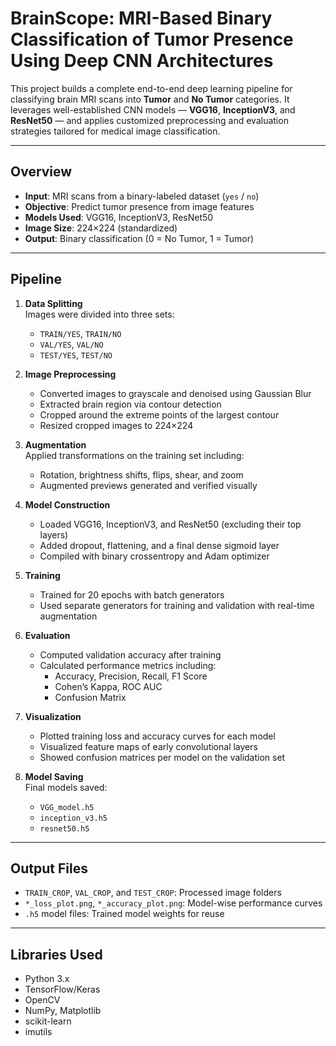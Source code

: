 # BrainScope: MRI-Based Binary Classification of Tumor Presence Using Deep CNN Architectures

This project builds a complete end-to-end deep learning pipeline for classifying brain MRI scans into **Tumor** and **No Tumor** categories. It leverages well-established CNN models — **VGG16**, **InceptionV3**, and **ResNet50** — and applies customized preprocessing and evaluation strategies tailored for medical image classification.

---

## Overview

- **Input**: MRI scans from a binary-labeled dataset (`yes` / `no`)
- **Objective**: Predict tumor presence from image features
- **Models Used**: VGG16, InceptionV3, ResNet50
- **Image Size**: 224×224 (standardized)
- **Output**: Binary classification (0 = No Tumor, 1 = Tumor)

---

## Pipeline

1. **Data Splitting**  
   Images were divided into three sets:
   - `TRAIN/YES`, `TRAIN/NO`
   - `VAL/YES`, `VAL/NO`
   - `TEST/YES`, `TEST/NO`

2. **Image Preprocessing**  
   - Converted images to grayscale and denoised using Gaussian Blur
   - Extracted brain region via contour detection
   - Cropped around the extreme points of the largest contour
   - Resized cropped images to 224×224

3. **Augmentation**  
   Applied transformations on the training set including:
   - Rotation, brightness shifts, flips, shear, and zoom
   - Augmented previews generated and verified visually

4. **Model Construction**  
   - Loaded VGG16, InceptionV3, and ResNet50 (excluding their top layers)
   - Added dropout, flattening, and a final dense sigmoid layer
   - Compiled with binary crossentropy and Adam optimizer

5. **Training**  
   - Trained for 20 epochs with batch generators
   - Used separate generators for training and validation with real-time augmentation

6. **Evaluation**  
   - Computed validation accuracy after training
   - Calculated performance metrics including:
     - Accuracy, Precision, Recall, F1 Score
     - Cohen’s Kappa, ROC AUC
     - Confusion Matrix

7. **Visualization**  
   - Plotted training loss and accuracy curves for each model
   - Visualized feature maps of early convolutional layers
   - Showed confusion matrices per model on the validation set

8. **Model Saving**  
   Final models saved:
   - `VGG_model.h5`
   - `inception_v3.h5`
   - `resnet50.h5`

---

## Output Files

- `TRAIN_CROP`, `VAL_CROP`, and `TEST_CROP`: Processed image folders
- `*_loss_plot.png`, `*_accuracy_plot.png`: Model-wise performance curves
- `.h5` model files: Trained model weights for reuse

---

## Libraries Used

- Python 3.x
- TensorFlow/Keras
- OpenCV
- NumPy, Matplotlib
- scikit-learn
- imutils
